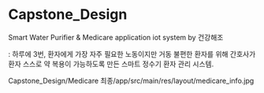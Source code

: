 # Capstone_Design

Smart Water Purifier & Medicare application iot system by 건강해조

: 하루에 3번, 환자에게 가장 자주 필요한 노동이지만 거동 불편한 환자를 위해
간호사가 환자 스스로 약 복용이  가능하도록 만든 스마트 정수기 환자 관리 시스템.

Capstone_Design/Medicare 최종/app/src/main/res/layout/medicare_info.jpg
